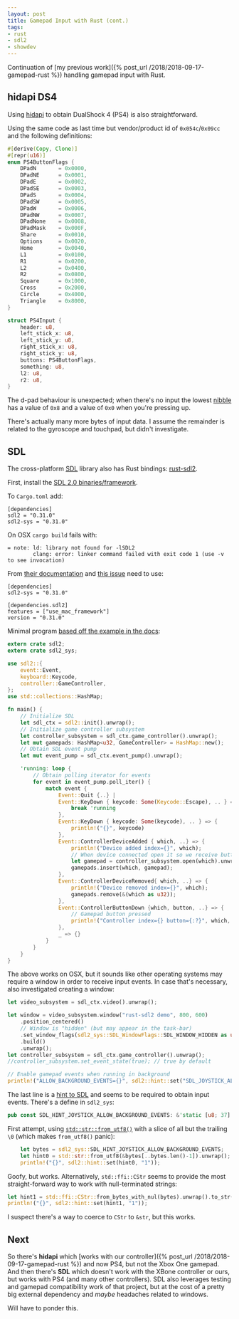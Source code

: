 ```yaml
---
layout: post
title: Gamepad Input with Rust (cont.)
tags:
- rust
- sdl2
- showdev
---
```


Continuation of [my previous work]({% post_url /2018/2018-09-17-gamepad-rust %}) handling gamepad input with Rust.

## hidapi DS4

Using [hidapi](https://docs.rs/hidapi/0.5.0/hidapi/) to obtain DualShock 4 (PS4) is also straightforward.

Using the same code as last time but vendor/product id of `0x054c`/`0x09cc` and the following definitions:
```rust
#[derive(Copy, Clone)]
#[repr(u16)]
enum PS4ButtonFlags {
    DPadN       = 0x0000,
    DPadNE      = 0x0001,
    DPadE       = 0x0002,
    DPadSE      = 0x0003,
    DPadS       = 0x0004,
    DPadSW      = 0x0005,
    DPadW       = 0x0006,
    DPadNW      = 0x0007,
    DPadNone    = 0x0008,
    DPadMask    = 0x000F,
    Share       = 0x0010,
    Options     = 0x0020,
    Home        = 0x0040,
    L1          = 0x0100,
    R1          = 0x0200,
    L2          = 0x0400,
    R2          = 0x0800,
    Square      = 0x1000,
    Cross       = 0x2000,
    Circle      = 0x4000,
    Triangle    = 0x8000,
}

struct PS4Input {
    header: u8,
    left_stick_x: u8,
    left_stick_y: u8,
    right_stick_x: u8,
    right_stick_y: u8,
    buttons: PS4ButtonFlags,
    something: u8,
    l2: u8,
    r2: u8,
}
```

The d-pad behaviour is unexpected; when there's no input the lowest [nibble](https://en.wikipedia.org/wiki/Nibble) has a value of `0x8` and a value of `0x0` when you're pressing up.

There's actually many more bytes of input data.  I assume the remainder is related to the gyroscope and touchpad, but didn't investigate.

## SDL

The cross-platform [SDL](https://www.libsdl.org/) library also has Rust bindings: [rust-sdl2](https://github.com/Rust-SDL2/rust-sdl2).

First, install the [SDL 2.0 binaries/framework](http://libsdl.org/download-2.0.php).

To `Cargo.toml` add:
```
[dependencies]
sdl2 = "0.31.0"
sdl2-sys = "0.31.0"
```

On OSX `cargo build` fails with:
```
= note: ld: library not found for -lSDL2
        clang: error: linker command failed with exit code 1 (use -v to see invocation)
```

From [their documentation](https://github.com/Rust-SDL2/rust-sdl2#if-you-are-using-the-sdl2-framework) and [this issue](https://github.com/Rust-SDL2/rust-sdl2/issues/539) need to use:
```
[dependencies]
sdl2-sys = "0.31.0"

[dependencies.sdl2]
features = ["use_mac_framework"]
version = "0.31.0"
```

Minimal program [based off the example in the docs](https://rust-sdl2.github.io/rust-sdl2/sdl2/):
```rust
extern crate sdl2;
extern crate sdl2_sys;

use sdl2::{
    event::Event,
    keyboard::Keycode,
    controller::GameController,
};
use std::collections::HashMap;

fn main() {
    // Initialize SDL
    let sdl_ctx = sdl2::init().unwrap();
    // Initialize game controller subsystem
    let controller_subsystem = sdl_ctx.game_controller().unwrap();
    let mut gamepads: HashMap<u32, GameController> = HashMap::new();
    // Obtain SDL event pump
    let mut event_pump = sdl_ctx.event_pump().unwrap();

    'running: loop {
        // Obtain polling iterator for events
        for event in event_pump.poll_iter() {
            match event {
                Event::Quit {..} |
                Event::KeyDown { keycode: Some(Keycode::Escape), .. } => {
                    break 'running
                },
                Event::KeyDown { keycode: Some(keycode), .. } => {
                    println!("{}", keycode)
                },
                Event::ControllerDeviceAdded { which, ..} => {
                    println!("Device added index={}", which);
                    // When device connected open it so we receive button events
                    let gamepad = controller_subsystem.open(which).unwrap();
                    gamepads.insert(which, gamepad);
                },
                Event::ControllerDeviceRemoved{ which, ..} => {
                    println!("Device removed index={}", which);
                    gamepads.remove(&(which as u32));
                },
                Event::ControllerButtonDown {which, button, ..} => {
                    // Gamepad button pressed
                    println!("Controller index={} button={:?}", which, button);
                },
                _ => {}
            }
        }
    }
}
```

The above works on OSX, but it sounds like other operating systems may require a window in order to receive input events.  In case that's necessary, also investigated creating a window:
```rust
let video_subsystem = sdl_ctx.video().unwrap();

let window = video_subsystem.window("rust-sdl2 demo", 800, 600)
    .position_centered()
    // Window is "hidden" (but may appear in the task-bar)
    .set_window_flags(sdl2_sys::SDL_WindowFlags::SDL_WINDOW_HIDDEN as u32)
    .build()
    .unwrap();
let controller_subsystem = sdl_ctx.game_controller().unwrap();
//controller_subsystem.set_event_state(true); // true by default

// Enable gamepad events when running in background
println!("ALLOW_BACKGROUND_EVENTS={}", sdl2::hint::set("SDL_JOYSTICK_ALLOW_BACKGROUND_EVENTS", "1"));
```

The last line is a [hint to SDL](https://wiki.libsdl.org/SDL_HINT_JOYSTICK_ALLOW_BACKGROUND_EVENTS) and seems to be required to obtain input events.  There's a define in `sdl2_sys`:
```rust
pub const SDL_HINT_JOYSTICK_ALLOW_BACKGROUND_EVENTS: &'static [u8; 37] = b"SDL_JOYSTICK_ALLOW_BACKGROUND_EVENTS\x00"
```

First attempt, using [`std::str::from_utf8()`](https://doc.rust-lang.org/std/str/fn.from_utf8.html) with a slice of all but the trailing `\0` (which makes `from_utf8()` panic):
```rust
    let bytes = sdl2_sys::SDL_HINT_JOYSTICK_ALLOW_BACKGROUND_EVENTS;
    let hint0 = std::str::from_utf8(&bytes[..bytes.len()-1]).unwrap();
    println!("{}", sdl2::hint::set(hint0, "1"));
```

Goofy, but works.  Alternatively, `std::ffi::CStr` seems to provide the most straight-forward way to work with null-terminated strings:
```rust
let hint1 = std::ffi::CStr::from_bytes_with_nul(bytes).unwrap().to_str().unwrap();
println!("{}", sdl2::hint::set(hint1, "1"));
```

I suspect there's a way to coerce to `CStr` to `&str`, but this works.

## Next

So there's __hidapi__ which [works with our controller]({% post_url /2018/2018-09-17-gamepad-rust %}) and now PS4, but not the Xbox One gamepad.  And then there's __SDL__ which doesn't work with the XBone controller or ours, but works with PS4 (and many other controllers).  SDL also leverages testing and gamepad compatibility work of that project, but at the cost of a pretty big external dependency and _maybe_ headaches related to windows.

Will have to ponder this.